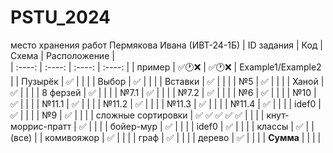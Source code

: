 # PSTU_2024
место хранения работ Пермякова Ивана (ИВТ-24-1Б)
| ID задания | Код | Схема | Расположение |                                                 
| :----: | :----: | :----: | :----: |
| пример | ✅🕐❌ | ✅🕐❌ | Example1/Example2 |
| Пузырёк | ✅ |  |  |
| Выбор | ✅ |  |  |
| Вставки | ✅ |  |  |
| №5 | ✅ |  |  |
| Ханой | ✅ |  |  |
| 8 ферзей | ✅ |  |  |
| №7.1 | ✅ |  |  |
| №7.2 | ✅ |  |  |
| №6 | ✅ |  |  |
| №10 | ✅ |  |  |
| №11.1 | ✅ |  |  |
| №11.2 | ✅ |  |  |
| №11.3 | ✅ |  |  |
| №11.4 | ✅ |  |  |
| idef0 | ✅ |  |  |
| №9 | ✅ |  |  |
| сложные сортировки | ✅ ✅ ✅ ✅ ✅ |  |  |
| кнут-моррис-пратт | ✅ |  |  |
| бойер-мур | ✅ |  |  |
| idef0 | ✅ |  |  |
| классы | ✅ |  | (все) |
| комивояжор | ✅ |  |  |
| граф | ✅ |  |  |
| дерево | ✅ |  |  |
| **Сумма** |  |  |  |
